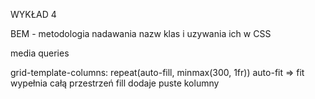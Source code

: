WYKŁAD 4

BEM - metodologia nadawania nazw klas i uzywania ich w CSS

media queries

grid-template-columns: repeat(auto-fill, minmax(300, 1fr))
                              auto-fit => fit wypełnia całą przestrzeń
                                            fill dodaje puste kolumny
                                        